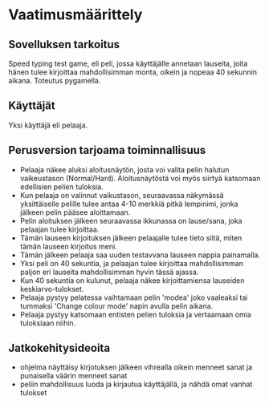 # Vaatimusmäärittely

## Sovelluksen tarkoitus
Speed typing test game, eli peli, jossa käyttäjälle annetaan lauseita, joita hänen tulee kirjoittaa mahdollisimman monta, oikein ja nopeaa 40 sekunnin aikana. Toteutus pygamella.
## Käyttäjät
Yksi käyttäjä eli pelaaja.
## Perusversion tarjoama toiminnallisuus
- Pelaaja näkee aluksi aloitusnäytön, josta voi valita pelin halutun vaikeustason (Normal/Hard). Aloitusnäytöstä voi myös siirtyä katsomaan edellisien pelien tuloksia.
- Kun pelaaja on valinnut vaikustason, seuraavassa näkymässä yksittäiselle pelille tulee antaa 4-10 merkkiä pitkä lempinimi, jonka jälkeen pelin pääsee aloittamaan.
- Pelin aloituksen jälkeen seuraavassa ikkunassa on lause/sana, joka pelaajan tulee kirjoittaa.
- Tämän lauseen kirjoituksen jälkeen pelaajalle tulee tieto siitä, miten tämän lauseen kirjoitus meni.
- Tämän jälkeen pelaaja saa uuden testavvana lauseen nappia painamalla.
- Yksi peli on 40 sekuntia, ja pelaajan tulee kirjoittaa mahdollisimman paljon eri lauseita mahdollisimman hyvin tässä ajassa.
- Kun 40 sekuntia on kulunut, pelaaja näkee kirjoittamiensa lauseiden keskiarvo-tulokset.
- Pelaaja pystyy pelatessa vaihtamaan pelin 'modea' joko vaaleaksi tai tummaksi 'Change colour mode' napin avulla pelin aikana.
- Pelaaja pystyy katsomaan entisten pelien tuloksia ja vertaamaan omia tuloksiaan niihin.
## Jatkokehitysideoita
- ohjelma näyttäisy kirjotuksen jälkeen vihrealla oikein menneet sanat ja punaisella väärin menneet sanat
- peliin mahdollisuus luoda ja kirjautua käyttäjällä, ja nähdä omat vanhat tulokset
